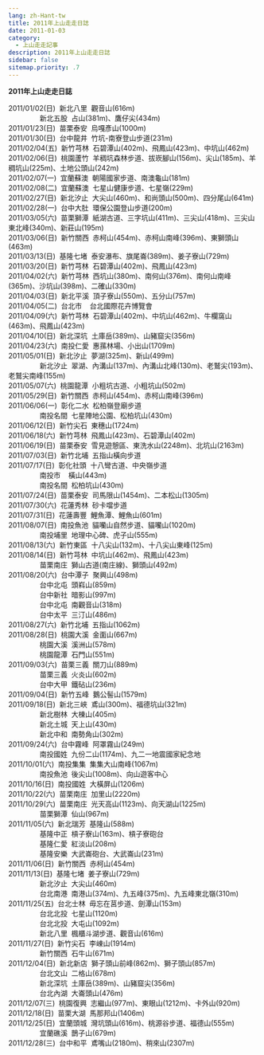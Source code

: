 ```yaml
---
lang: zh-Hant-tw
title: 2011年上山走走日誌
date: 2011-01-03
category: 
  - 上山走走記事
description: 2011年上山走走日誌
sidebar: false
sitemap.priority: .7
---
```


**2011年上山走走日誌**

<!-- more -->

2011/01/02(日)  新北八里  觀音山(616m)  
                新北五股  占山(381m)、鷹仔尖(434m)  
2011/01/23(日)  苗栗泰安  烏嘎彥山(1000m)  
2011/01/30(日)  台中龍井  竹坑-南寮登山步道(231m)  
2011/02/04(五)  新竹芎林  石碧潭山(402m)、飛鳳山(423m)、中坑山(462m)  
2011/02/06(日)  桃園蘆竹  羊稠坑森林步道、拔崁腳山(156m)、尖山(185m)、羊稠坑山(225m)、土地公頭山(242m)  
2011/02/07(一)  宜蘭蘇澳  朝陽國家步道、南澳龜山(181m)  
2011/02/08(二)  宜蘭蘇澳  七星山健康步道、七星嶺(229m)  
2011/02/27(日)  新北汐止  大尖山(460m)、和尚頭山(500m)、四分尾山(641m)  
2011/02/28(一)  台中大肚  環保公園登山步道(200m)  
2011/03/05(六)  苗栗獅潭  紙湖古道、三字坑山(411m)、三尖山(418m)、三尖山東北峰(340m)、新莊山(195m)  
2011/03/06(日)  新竹關西  赤柯山(454m)、赤柯山南峰(396m)、東獅頭山(463m)  
2011/03/13(日)  基隆七堵  泰安瀑布、旗尾崙(389m)、姜子寮山(729m)  
2011/03/20(日)  新竹芎林  石碧潭山(402m)、飛鳳山(423m)  
2011/04/02(六)  新竹芎林  西坑山(380m)、南何山(376m)、南何山南峰(365m)、沙坑山(398m)、二確山(330m)  
2011/04/03(日)  新北平溪  頂子寮山(550m)、五分山(757m)  
2011/04/05(二)  台北市    台北國際花卉博覽會  
2011/04/09(六)  新竹芎林  石碧潭山(402m)、中坑山(462m)、牛欄窩山(463m)、飛鳳山(423m)  
2011/04/10(日)  新北深坑  土庫岳(389m)、山豬窟尖(356m)  
2011/04/23(六)  南投仁愛  惠蓀林場、小出山(1709m)  
2011/05/01(日)  新北汐止  夢湖(325m)、新山(499m)  
                新北汐止  翠湖、內溝山(137m)、內溝山北峰(130m)、老鷲尖(193m)、老鷲尖南峰(155m)  
2011/05/07(六)  桃園龍潭  小粗坑古道、小粗坑山(502m)  
2011/05/29(日)  新竹關西  赤柯山(454m)、赤柯山南峰(396m)  
2011/06/06(一)  彰化二水  松柏嶺登廟步道  
                南投名間  七星陣地公園、松柏坑山(430m)  
2011/06/12(日)  新竹尖石  東穗山(1724m)  
2011/06/18(六)  新竹芎林  飛鳳山(423m)、石碧潭山(402m)  
2011/06/19(日)  苗栗泰安  雪見遊憩區、東洗水山(2248m)、北坑山(2163m)  
2011/07/03(日)  新竹北埔  五指山橫向步道  
2011/07/17(日)  彰化社頭  十八彎古道、中央嶺步道  
                南投市    橫山(443m)  
                南投名間  松柏坑山(430m)  
2011/07/24(日)  苗栗泰安  司馬限山(1454m)、二本松山(1305m)  
2011/07/30(六)  花蓮秀林  砂卡噹步道  
2011/07/31(日)  花蓮壽豐  鯉魚潭、鯉魚山(601m)  
2011/08/07(日)  南投魚池  貓囒山自然步道、貓囒山(1020m)  
                南投埔里  地理中心碑、虎子山(555m)  
2011/08/13(六)  新竹東區  十八尖山(132m)、十八尖山東峰(125m)  
2011/08/14(日)  新竹芎林  中坑山(462m)、飛鳳山(423m)  
                苗栗南庄  獅山古道(南庄線)、獅頭山(492m)  
2011/08/20(六)  台中潭子  聚興山(498m)  
                台中北屯  頭嵙山(859m)  
                台中新社  暗影山(997m)  
                台中北屯  南觀音山(318m)  
                台中太平  三汀山(486m)  
2011/08/27(六)  新竹北埔  五指山(1062m)  
2011/08/28(日)  桃園大溪  金面山(667m)  
                桃園大溪  溪洲山(578m)  
                桃園龍潭  石門山(551m)  
2011/09/03(六)  苗栗三義  關刀山(889m)  
                苗栗三義  火炎山(602m)  
                台中大甲  鐵砧山(236m)  
2011/09/04(日)  新竹五峰  鵝公髻山(1579m)  
2011/09/18(日)  新北三峽  鳶山(300m)、福德坑山(321m)  
                新北樹林  大棟山(405m)  
                新北土城  天上山(430m)  
                新北中和  南勢角山(302m)  
2011/09/24(六)  台中霧峰  阿罩霧山(249m)  
                南投國姓  九份二山(1174m)、九二一地震國家紀念地  
2011/10/01(六)  南投集集  集集大山南峰(1067m)  
                南投魚池  後尖山(1008m)、向山遊客中心  
2011/10/16(日)  南投國姓  大橫屏山(1206m)  
2011/10/22(六)  苗栗南庄  加里山(2220m)  
2011/10/29(六)  苗栗南庄  光天高山(1123m)、向天湖山(1225m)  
                苗栗獅潭  仙山(967m)  
2011/11/05(六)  新北瑞芳  基隆山(588m)  
                基隆中正  槓子寮山(163m)、槓子寮砲台  
                基隆仁愛  紅淡山(208m)  
                基隆安樂  大武崙砲台、大武崙山(231m)  
2011/11/06(日)  新竹關西  赤柯山(454m)  
2011/11/13(日)  基隆七堵  姜子寮山(729m)  
                新北汐止  大尖山(460m)  
                台北南港  南港山(374m)、九五峰(375m)、九五峰東北嶺(310m)  
2011/11/25(五)  台北士林  毋忘在莒步道、劍潭山(153m)  
                台北北投  七星山(1120m)  
                台北北投  大屯山(1092m)  
                新北八里  楓櫃斗湖步道、觀音山(616m)  
2011/11/27(日)  新竹尖石  李崠山(1914m)  
                新竹關西  石牛山(671m)  
2011/12/04(日)  新北新店  獅子頭山前峰(862m)、獅子頭山(857m)  
                台北文山  二格山(678m)  
                新北深坑  土庫岳(389m)、山豬窟尖(356m)  
                台北內湖  大崙頭山(476m)  
2011/12/07(三)  桃園復興  志繼山(977m)、東眼山(1212m)、卡外山(920m)  
2011/12/18(日)  苗栗大湖  馬那邦山(1406m)  
2011/12/25(日)  宜蘭頭城  灣坑頭山(616m)、桃源谷步道、福德山(555m)  
                宜蘭礁溪  鵲子山(679m)  
2011/12/28(三)  台中和平  鳶嘴山(2180m)、稍來山(2307m)